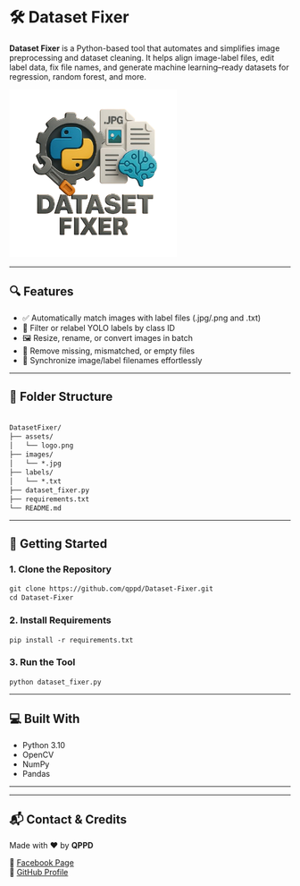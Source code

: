 <h1>🛠️ Dataset Fixer</h1>

<p><strong>Dataset Fixer</strong> is a Python-based tool that automates and simplifies image preprocessing and dataset cleaning. It helps align image-label files, edit label data, fix file names, and generate machine learning–ready datasets for regression, random forest, and more.</p>

<img src="assets/logo.png" alt="Dataset Fixer Logo" width="300"/>

<hr>

<h2>🔍 Features</h2>
<ul>
  <li>✅ Automatically match images with label files (.jpg/.png and .txt)</li>
  <li>🧠 Filter or relabel YOLO labels by class ID</li>
  <li>🖼️ Resize, rename, or convert images in batch</li>
  <li>🚫 Remove missing, mismatched, or empty files</li>
  <li>🔁 Synchronize image/label filenames effortlessly</li>
</ul>

<hr>

<h2>📁 Folder Structure</h2>

<pre><code>
DatasetFixer/
├── assets/
│   └── logo.png
├── images/
│   └── *.jpg
├── labels/
│   └── *.txt
├── dataset_fixer.py
├── requirements.txt
└── README.md
</code></pre>

<hr>

<h2>🚀 Getting Started</h2>

<h3>1. Clone the Repository</h3>
<pre><code>git clone https://github.com/qppd/Dataset-Fixer.git
cd Dataset-Fixer</code></pre>

<h3>2. Install Requirements</h3>
<pre><code>pip install -r requirements.txt</code></pre>

<h3>3. Run the Tool</h3>
<pre><code>python dataset_fixer.py</code></pre>

<hr>

<h2>💻 Built With</h2>
<ul>
  <li>Python 3.10</li>
  <li>OpenCV</li>
  <li>NumPy</li>
  <li>Pandas</li>
</ul>

<hr>

<hr>

<h2>📬 Contact & Credits</h2>
<p>Made with ❤️ by <strong>QPPD</strong></p>
<p>
  🔗 <a href="https://www.facebook.com/QUEZONPROVINCEDEVS">Facebook Page</a><br>
  📁 <a href="https://github.com/qppd">GitHub Profile</a>
</p>

